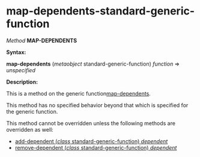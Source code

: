 map-dependents-standard-generic-function
========================================

*Method* **MAP-DEPENDENTS**

**Syntax:**

**map-dependents** (*metaobject* standard-generic-function) *function* => *unspecified*

**Description:**

This is a method on the generic function[map-dependents](/meta-object-protocol/map-dependents).

This method has no specified behavior beyond that which is specified for the generic function.

This method cannot be overridden unless the following methods are overridden as well:

-   [add-dependent (*class* standard-generic-function) *dependent*](/meta-object-protocol/add-dependent-standard-generic-function)
-   [remove-dependent (*class* standard-generic-function) *dependent*](/meta-object-protocol/remove-dependent-standard-generic-function)

